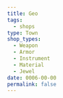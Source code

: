 ```yaml
---
title: Geo
tags:
  - shops
type: Town
shop_types:
  - Weapon
  - Armor
  - Instrument
  - Material
  - Jewel
date: 0006-00-00
permalink: false
---
```

